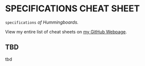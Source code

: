 # SPECIFICATIONS CHEAT SHEET

`specifications` _of Hummingboards._

View my entire list of cheat sheets on
[my GitHub Webpage](https://jeffdecola.github.io/my-cheat-sheets/).

## TBD

tbd
